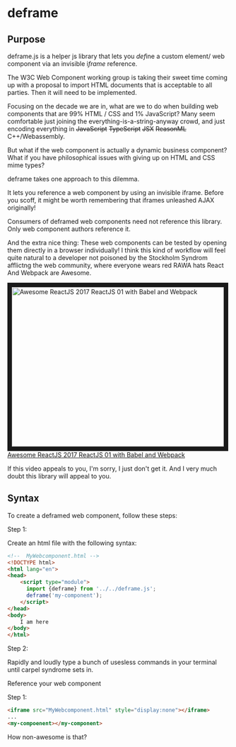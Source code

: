 # deframe

## Purpose

deframe.js is a helper js library that lets you *def*ine a custom element/ web component via an invisible  i*frame* reference.

The W3C Web Component working group is taking their sweet time coming up with a proposal to import HTML documents that is acceptable to all parties.  Then it will need to be implemented.  

Focusing on the decade we are in, what are we to do when building web components that are 99% HTML / CSS and 1% JavaScript?  Many seem comfortable just joining the everything-is-a-string-anyway crowd, and just encoding everything in ~~JavaScript~~ ~~TypeScript~~ ~~JSX~~ ~~ReasonML~~ C++/Webassembly.

But what if the web component is actually a dynamic business component?  What if you have philosophical issues with giving up on HTML and CSS mime types?

deframe takes one approach to this dilemma.

It lets you reference a web component by using an invisible iframe.  Before you scoff, it might be worth remembering that iframes unleashed AJAX originally!

Consumers of deframed web components need not reference this library.  Only web component authors reference it. 

And the extra nice thing:  These web components can be tested by opening them directly in a browser individually!  I think this kind of workflow will feel quite natural to a developer not poisoned by the Stockholm Syndrom afflictng the web community, where everyone wears red RAWA hats React And Webpack are Awesome.  

<a href="http://www.youtube.com/watch?feature=player_embedded&v=JC3jlCrsYYI
" target="_blank"><img src="http://img.youtube.com/vi/JC3jlCrsYYI/0.jpg" 
alt="Awesome ReactJS 2017 ReactJS 01 with Babel and Webpack" width="480" height="360" border="10" /><br>Awesome ReactJS 2017 ReactJS 01 with Babel and Webpack</a>



If this video appeals to you, I'm sorry, I just don't get it.  And I very much doubt this library will appeal to you.  


## Syntax

To create a deframed web component, follow these steps:

Step 1:

Create an html file with the following syntax:

```html
<!--  MyWebcomponent.html -->
<!DOCTYPE html>
<html lang="en">
<head>
    <script type="module">
      import {deframe} from '../../deframe.js';
      deframe('my-component');
    </script>
</head>
<body>
    I am here
</body>
</html>
```

Step 2:

Rapidly and loudly type a bunch of usesless commands in your terminal until carpel syndrome sets in.

Reference your web component

Step 1:


```html
<iframe src="MyWebcomponent.html" style="display:none"></iframe>
...
<my-compoenent></my-component>
```

How non-awesome is that?


